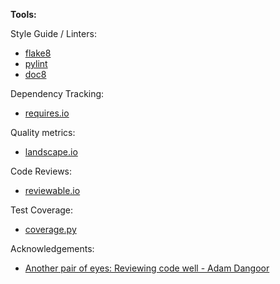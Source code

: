 **Tools:**

Style Guide / Linters:
  * [flake8](https://pypi.python.org/pypi/flake8)
  * [pylint](https://www.pylint.org/)
  * [doc8](https://pypi.python.org/pypi/doc8)

Dependency Tracking:
   * [requires.io](https://requires.io/)

Quality metrics:
   * [landscape.io](https://landscape.io/)

Code Reviews:
   * [reviewable.io](https://reviewable.io/)

Test Coverage:
   * [coverage.py](https://www.pylint.org://coverage.readthedocs.io/en/coverage-4.3.1/)

Acknowledgements:
   *  [Another pair of eyes: Reviewing code well - Adam Dangoor](https://stuffadammakes.com/2016/07/21/another-pair-of-eyes-reviewing-code-well/)


